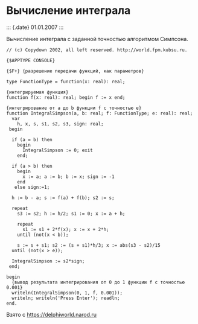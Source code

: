 Вычисление интеграла
====================

::: {.date}
01.01.2007
:::

Вычисление интеграла с заданной точностью алгоритмом Симпсона.

    // (c) Copydown 2002, all left reserved. http://world.fpm.kubsu.ru.
     
    {$APPTYPE CONSOLE}
     
    {$F+} {разрешение передачи функций, как параметров}
     
    type FunctionType = function(x: real): real;
     
    {интегрируемая функция}
    function f(x: real): real; begin f := x end;
     
    {интегрирование от a до b функции f с точностью e}
    function IntegralSimpson(a, b: real; f: FunctionType; e: real): real;
      var
        h, x, s, s1, s2, s3, sign: real;
     begin
     
      if (a = b) then
        begin
          IntegralSimpson := 0; exit
        end;
     
      if (a > b) then
        begin
          x := a; a := b; b := x; sign := -1
        end
       else sign:=1;
     
      h := b - a; s := f(a) + f(b); s2 := s;
     
      repeat
        s3 := s2; h := h/2; s1 := 0; x := a + h;
     
        repeat
          s1 := s1 + 2*f(x); x := x + 2*h;
        until (not(x < b));
     
        s := s + s1; s2 := (s + s1)*h/3; x := abs(s3 - s2)/15
      until (not(x > e));
     
      IntegralSimpson := s2*sign;
     end;
     
    begin
      {вывод результата интегрирования от 0 до 1 функции f с точностью 0.001}
      writeln(IntegralSimpson(0, 1, f, 0.001));
      writeln; writeln('Press Enter'); readln;
    end.

Взято с <https://delphiworld.narod.ru>
